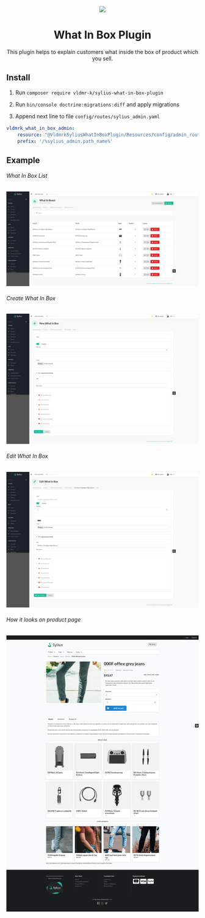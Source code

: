 <p align="center">
    <a href="https://sylius.com" target="_blank">
        <img src="https://demo.sylius.com/assets/shop/img/logo.png" />
    </a>
</p>

<h1 align="center">What In Box Plugin</h1>

<p align="center">This plugin helps to explain customers what inside the box of product which you sell.</p>

## Install

1. Run `composer require vldmr-k/sylius-what-in-box-plugin`

2. Run `bin/console doctrine:migrations:diff` and apply migrations

3. Append next line to file `config/routes/sylius_admin.yaml`

```yaml
vldmrk_what_in_box_admin:
    resource: "@VldmrkSyliusWhatInBoxPlugin/Resources/config/admin_routing.yml"
    prefix: '/%sylius_admin.path_name%'
```


## Example

######  What In Box List
![What In Box List](examples/list.png?raw=true "Title")

###### Create What In Box
![Create What In Box](examples/new.png?raw=true "Title")

###### Edit What In Box
![Edit What In Box](examples/edit.png?raw=true "Title")


###### How it looks on product page
![Edit What In Box](examples/product_show.png?raw=true "Title")
